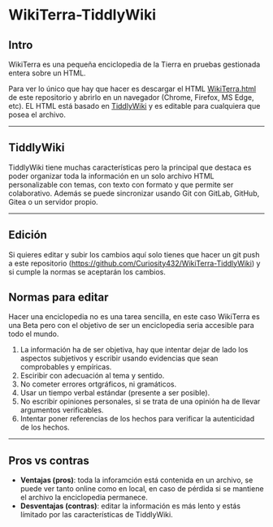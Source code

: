 # WikiTerra-TiddlyWiki

## Intro

WikiTerra es una pequeña enciclopedia de la Tierra en pruebas gestionada entera sobre un HTML.

Para ver lo único que hay que hacer es descargar el HTML [WikiTerra.html](https://raw.githubusercontent.com/Curiosity432/WikiTerra-TiddlyWiki/main/WikiTerra.html) de este repositorio y abrirlo en un navegador (Chrome, Firefox, MS Edge, etc). EL HTML está basado en [TiddlyWiki](https://tiddlywiki.com/) y es editable para cualquiera que posea el archivo.

---

## TiddlyWiki

TiddlyWiki tiene muchas características pero la principal que destaca es poder organizar toda la información en un solo archivo HTML personalizable con temas, con texto con formato y que permite ser colaborativo. Además se puede sincronizar usando Git con GitLab, GitHub, Gitea o un servidor propio.

---

## Edición

Si quieres editar y subir los cambios aquí solo tienes que hacer un git push a este repositorio (https://github.com/Curiosity432/WikiTerra-TiddlyWiki) y si cumple la normas se aceptarán los cambios. 

## Normas para editar

Hacer una enciclopedia no es una tarea sencilla, en este caso WikiTerra es una Beta pero con el objetivo de ser un enciclopedia seria accesible para todo el mundo. 
1. La información ha de ser objetiva, hay que intentar dejar de lado los aspectos subjetivos y escribir usando evidencias que sean comprobables y empíricas.
2. Esciribir con adecuación al tema y sentido.
3. No cometer errores ortgráficos, ni gramáticos.
4. Usar un tiempo verbal estándar (presente a ser posible).
5. No escribir opiniones personales, si se trata de una opinión ha de llevar argumentos verificables.
6. Intentar poner referencias de los hechos para verificar la autenticidad de los hechos.

---

## Pros vs contras

- **Ventajas (pros)**: toda la inforamción está contenida en un archivo, se puede ver tanto online como en local, en caso de pérdida si se mantiene el archivo la enciclopedia permanece.
- **Desventajas (contras)**: editar la información es más lento y estás límitado por las características de TiddlyWiki.
